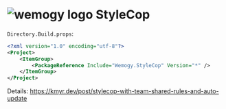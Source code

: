 # ![wemogy logo](https://wemogyimages.blob.core.windows.net/logos/wemogy-github-tiny.png) StyleCop


`Directory.Build.props`:

```xml
<?xml version="1.0" encoding="utf-8"?>
<Project>
    <ItemGroup>
        <PackageReference Include="Wemogy.StyleCop" Version="*" />
    </ItemGroup>
</Project>
```

Details: https://kmyr.dev/post/stylecop-with-team-shared-rules-and-auto-update
